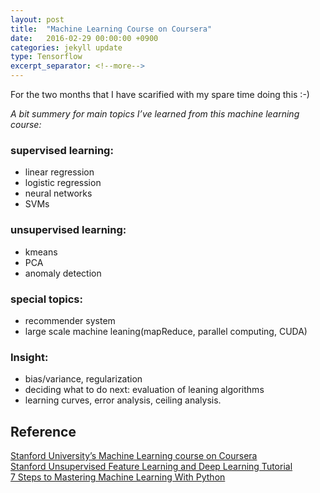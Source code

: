 ```yaml
---
layout: post
title:  "Machine Learning Course on Coursera"
date:   2016-02-29 00:00:00 +0900
categories: jekyll update
type: Tensorflow
excerpt_separator: <!--more-->
---
```

For the two months that I have scarified with my spare time doing this :-)
<!--more-->

*A bit summery for main topics I’ve learned from this machine learning course:*

### supervised learning:
- linear regression
- logistic regression
- neural networks
- SVMs

### unsupervised learning:
- kmeans
- PCA
- anomaly detection

### special topics:
- recommender system
- large scale machine leaning(mapReduce, parallel computing, CUDA)

### Insight:
- bias/variance, regularization
- deciding what to do next: evaluation of leaning algorithms
- learning curves, error analysis, ceiling analysis.

Reference
---
[Stanford University’s Machine Learning course on Coursera][R1]<br />
[Stanford Unsupervised Feature Learning and Deep Learning Tutorial][R2]<br />
[7 Steps to Mastering Machine Learning With Python][R3]

[R1]: https://www.coursera.org/learn/machine-learning/
[R2]: http://ufldl.stanford.edu/tutorial/
[R3]: http://www.kdnuggets.com/2015/11/seven-steps-machine-learning-python.html/2
